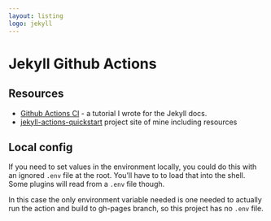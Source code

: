 ```yaml
---
layout: listing
logo: jekyll
---
```

# Jekyll Github Actions


## Resources

- [Github Actions CI](https://jekyllrb.com/docs/continuous-integration/github-actions/) - a tutorial I wrote for the Jekyll docs.
- [jekyll-actions-quickstart](https://michaelcurrin.github.io/jekyll-actions-quickstart/) project site of mine including resources


## Local config

If you need to set values in the environment locally, you could do this with an ignored `.env` file at the root. You’ll have to to load that into the shell. Some plugins will read from a `.env` file though. 

In this case the only environment variable needed is one needed to actually run the action and build to gh-pages branch, so this project has no `.env` file.
